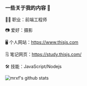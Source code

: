### 一些关于我的内容 👋

👨‍💻 职业：前端工程师

📷 爱好：摄影

🖥 个人网站：https://www.thisjs.com

🗒 笔记网页：https://study.thisjs.com/

🛠 技能：JavaScript/Nodejs


![mrxf's github stats](https://github-readme-stats.vercel.app/api?username=mrxf&show_icons=true&theme=radical)
